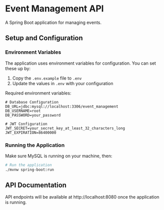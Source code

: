 # Event Management API

A Spring Boot application for managing events.

## Setup and Configuration

### Environment Variables

The application uses environment variables for configuration. You can set these up by:

1. Copy the `.env.example` file to `.env`
2. Update the values in `.env` with your configuration

Required environment variables:

```
# Database Configuration
DB_URL=jdbc:mysql://localhost:3306/event_management
DB_USERNAME=root
DB_PASSWORD=your_password

# JWT Configuration
JWT_SECRET=your_secret_key_at_least_32_characters_long
JWT_EXPIRATION=86400000
```

### Running the Application

Make sure MySQL is running on your machine, then:

```bash
# Run the application
./mvnw spring-boot:run
```

## API Documentation

API endpoints will be available at http://localhost:8080 once the application is running.
